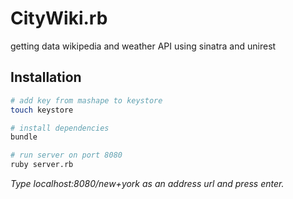 # CityWiki.rb
getting data wikipedia and weather API using sinatra and unirest

## Installation

```bash
# add key from mashape to keystore
touch keystore

# install dependencies
bundle

# run server on port 8080
ruby server.rb
```

*Type localhost:8080/new+york as an address url and press enter.*
